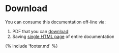 # Download

You can consume this documentation off-line via:

1. PDF that you can [download](/docs.pdf)
2. Saving [single HTML page](/print_page) of entire documentation

{% include 'footer.md' %}